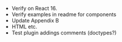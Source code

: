 *   Verify on React 16.
*   Verify examples in readme for components
*   Update Appendix B
*   HTML etc.
*   Test plugin addings comments (doctypes?)
